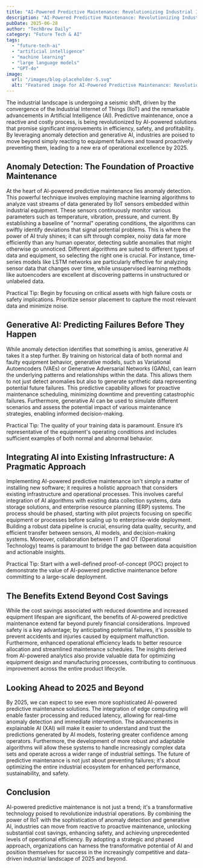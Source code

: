 ```yaml
---
title: "AI-Powered Predictive Maintenance: Revolutionizing Industrial IoT with Anomaly Detection and Generative AI for 2025"
description: "AI-Powered Predictive Maintenance: Revolutionizing Industrial IoT with Anomaly Detection and Generative AI for 2025"
pubDate: 2025-06-28
author: "TechBrew Daily"
category: "Future Tech & AI"
tags:
  - "future-tech-ai"
  - "artificial intelligence"
  - "machine learning"
  - "large language models"
  - "GPT-4o"
image:
  url: "/images/blog-placeholder-5.svg"
  alt: "Featured image for AI-Powered Predictive Maintenance: Revolutionizing Industrial IoT with Anomaly Detection and Generative AI for 2025"
---
```


The industrial landscape is undergoing a seismic shift, driven by the convergence of the Industrial Internet of Things (IIoT) and the remarkable advancements in Artificial Intelligence (AI).  Predictive maintenance, once a reactive and costly process, is being revolutionized by AI-powered solutions that promise significant improvements in efficiency, safety, and profitability.  By leveraging anomaly detection and generative AI, industries are poised to move beyond simply reacting to equipment failures and toward proactively preventing them, leading to a new era of operational excellence by 2025.


## Anomaly Detection: The Foundation of Proactive Maintenance

At the heart of AI-powered predictive maintenance lies anomaly detection. This powerful technique involves employing machine learning algorithms to analyze vast streams of data generated by IIoT sensors embedded within industrial equipment. These sensors continuously monitor various parameters such as temperature, vibration, pressure, and current. By establishing a baseline of "normal" operating conditions, the algorithms can swiftly identify deviations that signal potential problems.  This is where the power of AI truly shines; it can sift through complex, noisy data far more efficiently than any human operator, detecting subtle anomalies that might otherwise go unnoticed.  Different algorithms are suited to different types of data and equipment, so selecting the right one is crucial. For instance, time-series models like LSTM networks are particularly effective for analyzing sensor data that changes over time, while unsupervised learning methods like autoencoders are excellent at discovering patterns in unstructured or unlabeled data.

Practical Tip: Begin by focusing on critical assets with high failure costs or safety implications.  Prioritize sensor placement to capture the most relevant data and minimize noise.


## Generative AI: Predicting Failures Before They Happen

While anomaly detection identifies that something is amiss, generative AI takes it a step further.  By training on historical data of both normal and faulty equipment behavior, generative models, such as Variational Autoencoders (VAEs) or Generative Adversarial Networks (GANs), can learn the underlying patterns and relationships within the data.  This allows them to not just detect anomalies but also to generate synthetic data representing potential future failures. This predictive capability allows for proactive maintenance scheduling, minimizing downtime and preventing catastrophic failures.  Furthermore, generative AI can be used to simulate different scenarios and assess the potential impact of various maintenance strategies, enabling informed decision-making.

Practical Tip:  The quality of your training data is paramount. Ensure it’s representative of the equipment's operating conditions and includes sufficient examples of both normal and abnormal behavior.


## Integrating AI into Existing Infrastructure: A Pragmatic Approach

Implementing AI-powered predictive maintenance isn't simply a matter of installing new software; it requires a holistic approach that considers existing infrastructure and operational processes. This involves careful integration of AI algorithms with existing data collection systems, data storage solutions, and enterprise resource planning (ERP) systems.  The process should be phased, starting with pilot projects focusing on specific equipment or processes before scaling up to enterprise-wide deployment.  Building a robust data pipeline is crucial, ensuring data quality, security, and efficient transfer between sensors, AI models, and decision-making systems.  Moreover, collaboration between IT and OT (Operational Technology) teams is paramount to bridge the gap between data acquisition and actionable insights.


Practical Tip: Start with a well-defined proof-of-concept (POC) project to demonstrate the value of AI-powered predictive maintenance before committing to a large-scale deployment.


## The Benefits Extend Beyond Cost Savings

While the cost savings associated with reduced downtime and increased equipment lifespan are significant, the benefits of AI-powered predictive maintenance extend far beyond purely financial considerations.  Improved safety is a key advantage; by anticipating potential failures, it's possible to prevent accidents and injuries caused by equipment malfunction.  Furthermore, enhanced operational efficiency leads to better resource allocation and streamlined maintenance schedules. The insights derived from AI-powered analytics also provide valuable data for optimizing equipment design and manufacturing processes, contributing to continuous improvement across the entire product lifecycle.


##  Looking Ahead to 2025 and Beyond

By 2025, we can expect to see even more sophisticated AI-powered predictive maintenance solutions.  The integration of edge computing will enable faster processing and reduced latency, allowing for real-time anomaly detection and immediate intervention.  The advancements in explainable AI (XAI) will make it easier to understand and trust the predictions generated by AI models, fostering greater confidence among operators.  Furthermore, the development of more robust and adaptable algorithms will allow these systems to handle increasingly complex data sets and operate across a wider range of industrial settings. The future of predictive maintenance is not just about preventing failures; it's about optimizing the entire industrial ecosystem for enhanced performance, sustainability, and safety.


## Conclusion

AI-powered predictive maintenance is not just a trend; it's a transformative technology poised to revolutionize industrial operations.  By combining the power of IIoT with the sophistication of anomaly detection and generative AI, industries can move from reactive to proactive maintenance, unlocking substantial cost savings, enhancing safety, and achieving unprecedented levels of operational efficiency.  By adopting a strategic and phased approach, organizations can harness the transformative potential of AI and position themselves for success in the increasingly competitive and data-driven industrial landscape of 2025 and beyond.